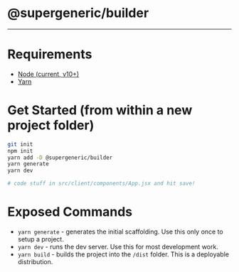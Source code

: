 # @supergeneric/builder
----

# Requirements
- [Node (current, v10+)](https://nodejs.org/en/download/current/)
- [Yarn](https://yarnpkg.com/lang/en/docs/install/#mac-stable)

# Get Started (from within a new project folder)
```bash
git init
npm init
yarn add -D @supergeneric/builder
yarn generate
yarn dev

# code stuff in src/client/components/App.jsx and hit save!
```

# Exposed Commands
- `yarn generate` - generates the initial scaffolding.  Use this only once to setup a project.
- `yarn dev` - runs the dev server.  Use this for most development work.
- `yarn build` - builds the project into the `/dist` folder. This is a deployable distribution.

